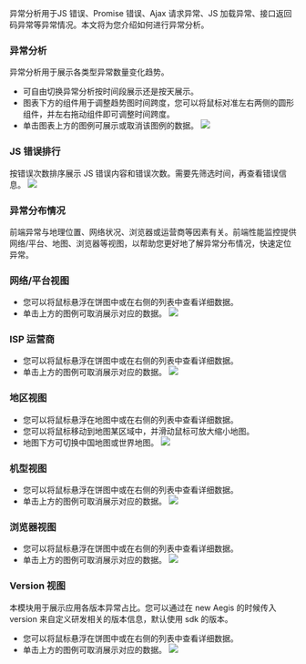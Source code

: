 异常分析用于JS 错误、Promise 错误、Ajax 请求异常、JS 加载异常、接口返回码异常等异常情况。本文将为您介绍如何进行异常分析。

### 异常分析
异常分析用于展示各类型异常数量变化趋势。
- 可自由切换异常分析按时间段展示还是按天展示。
- 图表下方的组件用于调整趋势图时间跨度，您可以将鼠标对准左右两侧的圆形组件，并左右拖动组件即可调整时间跨度。
- 单击图表上方的图例可展示或取消该图例的数据。
![](https://main.qcloudimg.com/raw/ecd9c431aa9efe813058ed39563f5df3.png)

### JS 错误排行
按错误次数排序展示 JS 错误内容和错误次数。需要先筛选时间，再查看错误信息。
![](https://main.qcloudimg.com/raw/6aa502ed6af965cd08cbc189906a6776.png)

### 异常分布情况
前端异常与地理位置、网络状况、浏览器或运营商等因素有关。前端性能监控提供网络/平台、地图、浏览器等视图，以帮助您更好地了解异常分布情况，快速定位异常。

### 网络/平台视图
- 您可以将鼠标悬浮在饼图中或在右侧的列表中查看详细数据。
- 单击上方的图例可取消展示对应的数据。
![](https://main.qcloudimg.com/raw/a8d722f7052f545627e4edf132228d8e.png)

### ISP 运营商
- 您可以将鼠标悬浮在饼图中或在右侧的列表中查看详细数据。
- 单击上方的图例可取消展示对应的数据。
![](https://main.qcloudimg.com/raw/19c4aca52c4976f61522ce01b5793e43.png)

### 地区视图
- 您可以将鼠标悬浮在地图中或在右侧的列表中查看详细数据。
- 您可以将鼠标移动到地图某区域中，并滑动鼠标可放大缩小地图。
- 地图下方可切换中国地图或世界地图。
![](https://main.qcloudimg.com/raw/5cc47ecca86c046d41b9c7278cbfab5b.png)

### 机型视图
- 您可以将鼠标悬浮在饼图中或在右侧的列表中查看详细数据。
- 单击上方的图例可取消展示对应的数据。
![](https://main.qcloudimg.com/raw/4920090af2a8847e21dd804f29559e9b.png)

### 浏览器视图
- 您可以将鼠标悬浮在饼图中或在右侧的列表中查看详细数据。
- 单击上方的图例可取消展示对应的数据。
![](https://main.qcloudimg.com/raw/3bf8dd73c0bbe44faa4684cfc4961e69.png)

### Version 视图
本模块用于展示应用各版本异常占比。您可以通过在 new Aegis 的时候传入 version 来自定义研发相关的版本信息，默认使用 sdk 的版本。
- 您可以将鼠标悬浮在饼图中或在右侧的列表中查看详细数据。
- 单击上方的图例可取消展示对应的数据。
![](https://main.qcloudimg.com/raw/1dcabf1d8a4073d7e2a2ccba66a91e0e.png)
